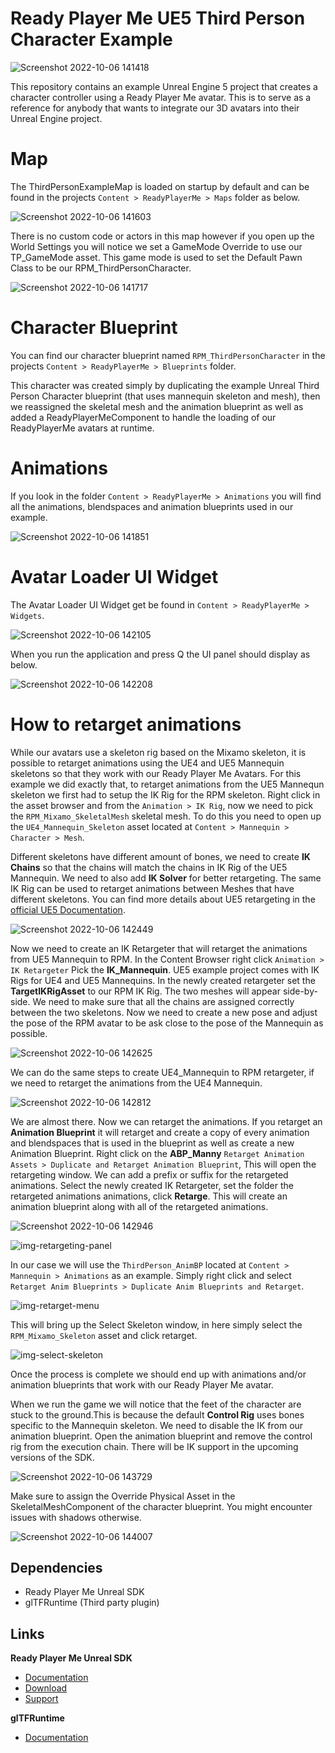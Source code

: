 # Ready Player Me UE5 Third Person Character Example

![Screenshot 2022-10-06 141418](https://user-images.githubusercontent.com/108666572/194309906-d7dc5108-2cb4-4005-baf7-b0d88af69c50.png)

This repository contains an example Unreal Engine 5 project that creates a character controller using a Ready Player Me avatar. This is to serve as a reference for anybody that wants to integrate our 3D avatars into their Unreal Engine project. 

# Map

The ThirdPersonExampleMap is loaded on startup by default and can be found in the projects `Content > ReadyPlayerMe > Maps` folder as below.

![Screenshot 2022-10-06 141603](https://user-images.githubusercontent.com/108666572/194310218-1262ab44-8ea0-463d-a320-3a8ae6424081.png)

There is no custom code or actors in this map however if you open up the World Settings you will notice we set a GameMode Override to use our TP_GameMode asset. This game mode is used to set the Default Pawn Class to be our RPM_ThirdPersonCharacter.

![Screenshot 2022-10-06 141717](https://user-images.githubusercontent.com/108666572/194310429-93ea9b96-74a9-4eae-b3cd-b3c420cfa397.png)

# Character Blueprint

You can find our character blueprint named `RPM_ThirdPersonCharacter` in the projects `Content > ReadyPlayerMe > Blueprints` folder. 

This character was created simply by duplicating the example Unreal Third Person Character blueprint (that uses mannequin skeleton and mesh), then we reassigned the skeletal mesh and the animation blueprint as well as added a ReadyPlayerMeComponent to handle the loading of our ReadyPlayerMe avatars at runtime. 

# Animations 

If you look in the folder `Content > ReadyPlayerMe > Animations` you will find all the animations, blendspaces and animation blueprints used in our example.

![Screenshot 2022-10-06 141851](https://user-images.githubusercontent.com/108666572/194310719-e79f8cd0-87ef-425e-a61c-a1500ed6440f.png)

# Avatar Loader UI Widget

The Avatar Loader UI Widget get be found in `Content > ReadyPlayerMe > Widgets`.

![Screenshot 2022-10-06 142105](https://user-images.githubusercontent.com/108666572/194311106-107ffdde-a706-4a9b-a542-e62bf12e9196.png)

When you run the application and press Q the UI panel should display as below.

![Screenshot 2022-10-06 142208](https://user-images.githubusercontent.com/108666572/194311325-0265c0fb-d65a-420c-a3fd-93cf62db0491.png)

# How to retarget animations

While our avatars use a skeleton rig based on the Mixamo skeleton, it is possible to retarget animations using the UE4 and UE5 Mannequin skeletons so that they work with our Ready Player Me Avatars. For this example we did exactly that, to retarget animations from the UE5 Mannequn skeleton we first had to setup the IK Rig for the RPM skeleton. Right click in the asset browser and from the `Animation > IK Rig`, now we need to pick the `RPM_Mixamo_SkeletalMesh` skeletal mesh. To do this you need to open up the `UE4_Mannequin_Skeleton` asset located at `Content > Mannequin > Character > Mesh`. 

Different skeletons have different amount of bones, we need to create **IK Chains** so that the chains will match the chains in IK Rig of the UE5 Mannequin. We need to also add **IK Solver** for better retargeting. The same IK Rig can be used to retarget animations between Meshes that have different skeletons. You can find more details about UE5 retargeting in the [official UE5 Documentation](https://docs.unrealengine.com/5.0/en-US/ik-rig-animation-retargeting-in-unreal-engine/).

![Screenshot 2022-10-06 142449](https://user-images.githubusercontent.com/108666572/194311983-97560467-1bae-49d9-a7e0-0a350bed877c.png)

Now we need to create an IK Retargeter that will retarget the animations from UE5 Mannequin to RPM. In the Content Browser right click `Animation > IK Retargeter` Pick the **IK_Mannequin**. UE5 example project comes with IK Rigs for UE4 and UE5 Mannequins. In the newly created retargeter set the **TargetIKRigAsset** to our RPM IK Rig. The two meshes will appear side-by-side. We need to make sure that all the chains are assigned correctly between the two skeletons. Now we need to create a new pose and adjust the pose of the RPM avatar to be ask close to the pose of the Mannequin as possible.

![Screenshot 2022-10-06 142625](https://user-images.githubusercontent.com/108666572/194312206-36a71843-f84d-4878-9d61-665ffef3ace9.png)

We can do the same steps to create UE4_Mannequin to RPM retargeter, if we need to retarget the animations from the UE4 Mannequin.

![Screenshot 2022-10-06 142812](https://user-images.githubusercontent.com/108666572/194312580-2533ef43-06da-4cf9-9ef9-084b50e6b62f.png)

We are almost there. Now we can retarget the animations. If you retarget an **Animation Blueprint** it will retarget and create a copy of every animation and blendspaces that is used in the blueprint as well as create a new Animation Blueprint. Right click on the **ABP_Manny** `Retarget Animation Assets > Duplicate and Retarget Animation Blueprint`, This will open the retargeting window. We can add a prefix or suffix for the retargeted animations. Select the newly created IK Retargeter, set the folder the retargeted animations animations, click **Retarge**. This will create an animation blueprint along with all of the retargeted animations.

![Screenshot 2022-10-06 142946](https://user-images.githubusercontent.com/108666572/194312920-bed36f10-174b-4f43-a7d5-844ade033f64.png)

![img-retargeting-panel](https://user-images.githubusercontent.com/7085672/163196328-170b7e9d-fc30-47c5-8487-0e4d7c3fbbf2.png)

In our case we will use the `ThirdPerson_AnimBP` located at `Content > Mannequin > Animations` as an example. Simply right click and select `Retarget Anim Blueprints > Duplicate Anim Blueprints and Retarget`. 

![img-retarget-menu](https://user-images.githubusercontent.com/7085672/163198242-a774dbdd-b41b-46f7-ab2c-3d1d0af09441.png)

This will bring up the Select Skeleton window, in here simply select the `RPM_Mixamo_Skeleton` asset and click retarget. 

![img-select-skeleton](https://user-images.githubusercontent.com/7085672/163198391-ef5989e7-cda0-4cc5-8281-a6a515581a15.png)

Once the process is complete we should end up with animations and/or animation blueprints that work with our Ready Player Me avatar.

When we run the game we will notice that the feet of the character are stuck to the ground.This is because the default **Control Rig** uses bones specific to the Mannequin skeleton. We need to disable the IK from our animation blueprint. Open the animation blueprint and remove the control rig from the execution chain. There will be IK support in the upcoming versions of the SDK.

![Screenshot 2022-10-06 143729](https://user-images.githubusercontent.com/108666572/194314365-a24a88a2-2459-48e1-b513-31b03b917afb.png)

Make sure to assign the Override Physical Asset in the SkeletalMeshComponent of the character blueprint. You might encounter issues with shadows otherwise.

![Screenshot 2022-10-06 144007](https://user-images.githubusercontent.com/108666572/194314869-e4453faf-7ce8-420a-831f-0a94cffa0bb2.png)

## Dependencies
- Ready Player Me Unreal SDK 
- glTFRuntime (Third party plugin)

## Links
**Ready Player Me Unreal SDK**
- [Documentation](https://docs.readyplayer.me/ready-player-me/integration-guides/unreal-engine-4)
- [Download](https://docs.readyplayer.me/ready-player-me/integration-guides/unreal-engine-4/unreal-plugin-download)
- [Support](https://docs.readyplayer.me/ready-player-me/integration-guides/unreal-engine-4/troubleshooting)

**glTFRuntime**
- [Documentation](https://github.com/rdeioris/glTFRuntime-docs/blob/master/README.md)



